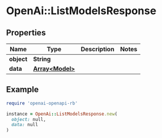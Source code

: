# OpenAi::ListModelsResponse

## Properties

| Name | Type | Description | Notes |
| ---- | ---- | ----------- | ----- |
| **object** | **String** |  |  |
| **data** | [**Array&lt;Model&gt;**](Model.md) |  |  |

## Example

```ruby
require 'openai-openapi-rb'

instance = OpenAi::ListModelsResponse.new(
  object: null,
  data: null
)
```

